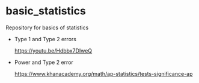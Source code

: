 # basic_statistics
Repository for basics of statistics

* Type 1 and Type 2 errors

    https://youtu.be/Hdbbx7DIweQ
    
* Power and Type 2 error

    https://www.khanacademy.org/math/ap-statistics/tests-significance-ap
    
    
    
